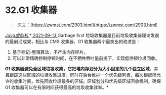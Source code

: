 <!--yml
category: 未分类
date: 0001-01-01 00:00:00
--->

# 32.G1 收集器

> 原文：[https://zwmst.com/2903.html](https://zwmst.com/2903.html)

   [ *Java虚拟机* ](https://zwmst.com/java%e8%99%9a%e6%8b%9f%e6%9c%ba)*[ <time datetime="2021-09-14T00:38:11+08:00"> 2021-09-13 </time> ](https://zwmst.com/2903.html)  Garbage first 垃圾收集器是目前垃圾收集器理论发展的最前沿成果，相比与 CMS 收集器，G1 收集器两个最突出的改进是：

1.  基于标记-整理算法，不产生内存碎片。
2.  可以非常精确控制停顿时间，在不牺牲吞吐量前提下，实现低停顿垃圾回收。

**G1 收集器避免全区域垃圾收集，它把堆内存划分为大小固定的几个独立区域**，并且跟踪这些区域的垃圾收集进度，同时在后台维护一个优先级列表，每次根据所允许的收集时间，优先回收垃圾最多的区域。区域划分和优先级区域回收机制，确保 G1 收集器可以在有限时间获得最高的垃圾收集效率。*